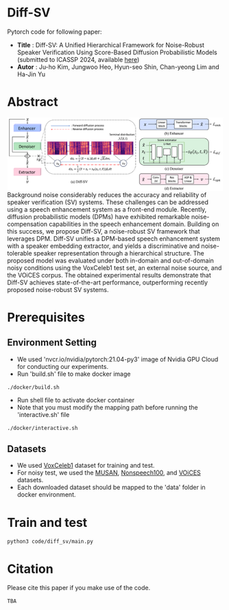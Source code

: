 # Diff-SV

Pytorch code for following paper:

* **Title** : Diff-SV: A Unified Hierarchical Framework for Noise-Robust Speaker Verification Using Score-Based Diffusion Probabilistic Models (submitted to ICASSP 2024, available [here](https://arxiv.org/abs/2309.08320)) 
* **Autor** : Ju-ho Kim, Jungwoo Heo, Hyun-seo Shin, Chan-yeong Lim and Ha-Jin Yu


# Abstract
<img align="middle" width="1800" src="https://github.com/wngh1187/Diff-SV/blob/main/fig1_6.png">
Background noise considerably reduces the accuracy and reliability of speaker verification (SV) systems. 
These challenges can be addressed using a speech enhancement system as a front-end module. 
Recently, diffusion probabilistic models (DPMs) have exhibited remarkable noise-compensation capabilities in the speech enhancement domain. 
Building on this success, we propose Diff-SV, a noise-robust SV framework that leverages DPM. 
Diff-SV unifies a DPM-based speech enhancement system with a speaker embedding extractor, and yields a discriminative and noise-tolerable speaker representation through a hierarchical structure. 
The proposed model was evaluated under both in-domain and out-of-domain noisy conditions using the VoxCeleb1 test set, an external noise source, and the VOiCES corpus. 
The obtained experimental results demonstrate that Diff-SV achieves state-of-the-art performance, outperforming recently proposed noise-robust SV systems. 

# Prerequisites

## Environment Setting
* We used 'nvcr.io/nvidia/pytorch:21.04-py3' image of Nvidia GPU Cloud for conducting our experiments. 
* Run 'build.sh' file to make docker image
```
./docker/build.sh
```

* Run shell file to activate docker container
* Note that you must modify the mapping path before running the 'interactive.sh' file

```
./docker/interactive.sh
```

## Datasets
* We used [VoxCeleb1](https://www.robots.ox.ac.uk/~vgg/data/voxceleb/vox1.html) dataset for training and test. 
* For noisy test, we used the [MUSAN](https://www.openslr.org/17/), [Nonspeech100](http://web.cse.ohio-state.edu/pnl/corpus/HuNonspeech/HuCorpus.html), and [VOiCES](https://iqtlabs.github.io/voices/downloads/) datasets.
* Each downloaded dataset should be mapped to the 'data' folder in docker environment.

# Train and test
```
python3 code/diff_sv/main.py 
```


# Citation
Please cite this paper if you make use of the code. 
```
TBA
```

